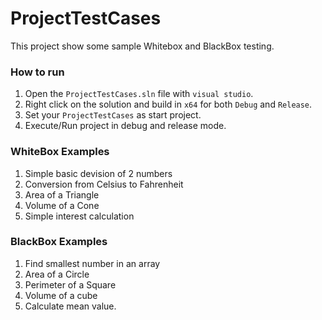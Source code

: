 # ProjectTestCases
This project show some sample Whitebox and BlackBox testing.

### How to run
1. Open the `ProjectTestCases.sln` file with `visual studio`.
2. Right click on the solution and build in `x64` for both `Debug` and `Release`.
3. Set your `ProjectTestCases` as start project.
4. Execute/Run project in debug and release mode.

### WhiteBox Examples
1. Simple basic devision of 2 numbers
2. Conversion from Celsius to Fahrenheit
3. Area of a Triangle
4. Volume of a Cone
5. Simple interest calculation

### BlackBox Examples
1. Find smallest number in an array
2. Area of a Circle
3. Perimeter of a Square
4. Volume of a cube
5. Calculate mean value.
